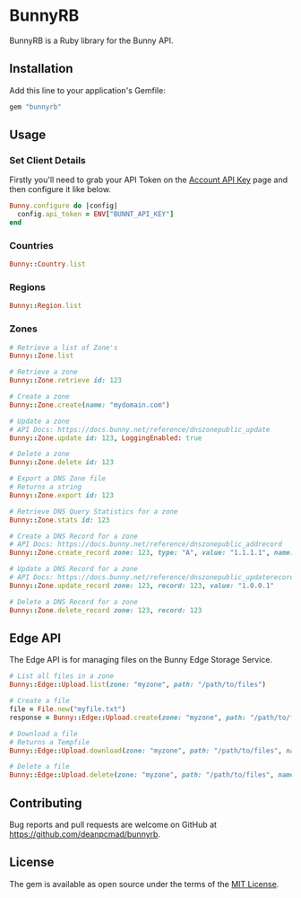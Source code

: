 # BunnyRB

BunnyRB is a Ruby library for the Bunny API.

## Installation

Add this line to your application's Gemfile:

```ruby
gem "bunnyrb"
```

## Usage

### Set Client Details

Firstly you'll need to grab your API Token on the [Account API Key](https://dash.bunny.net/account/api-key) page
and then configure it like below.

```ruby
Bunny.configure do |config|
  config.api_token = ENV["BUNNT_API_KEY"]
end
```

### Countries

```ruby
Bunny::Country.list
```

### Regions

```ruby
Bunny::Region.list
```

### Zones

```ruby
# Retrieve a list of Zone's
Bunny::Zone.list

# Retrieve a zone
Bunny::Zone.retrieve id: 123

# Create a zone
Bunny::Zone.create(name: "mydomain.com")

# Update a zone
# API Docs: https://docs.bunny.net/reference/dnszonepublic_update
Bunny::Zone.update id: 123, LoggingEnabled: true

# Delete a zone
Bunny::Zone.delete id: 123

# Export a DNS Zone file
# Returns a string
Bunny::Zone.export id: 123

# Retrieve DNS Query Statistics for a zone
Bunny::Zone.stats id: 123

# Create a DNS Record for a zone
# API Docs: https://docs.bunny.net/reference/dnszonepublic_addrecord
Bunny::Zone.create_record zone: 123, type: "A", value: "1.1.1.1", name: "sub"

# Update a DNS Record for a zone
# API Docs: https://docs.bunny.net/reference/dnszonepublic_updaterecord
Bunny::Zone.update_record zone: 123, record: 123, value: "1.0.0.1"

# Delete a DNS Record for a zone
Bunny::Zone.delete_record zone: 123, record: 123
```

## Edge API

The Edge API is for managing files on the Bunny Edge Storage Service.

```ruby
# List all files in a zone
Bunny::Edge::Upload.list(zone: "myzone", path: "/path/to/files")

# Create a file
file = File.new("myfile.txt")
response = Bunny::Edge::Upload.create(zone: "myzone", path: "/path/to/files", name: "myfile.txt", file: file)

# Download a file
# Returns a Tempfile
Bunny::Edge::Upload.download(zone: "myzone", path: "/path/to/files", name: "myfile.txt")

# Delete a file
Bunny::Edge::Upload.delete(zone: "myzone", path: "/path/to/files", name: "myfile.txt")
```

## Contributing

Bug reports and pull requests are welcome on GitHub at https://github.com/deanpcmad/bunnyrb.

## License

The gem is available as open source under the terms of the [MIT License](https://opensource.org/licenses/MIT).
